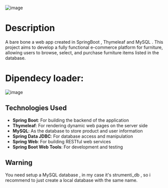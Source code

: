 ![image](https://github.com/user-attachments/assets/a8630d75-8e99-48e1-bd86-384e7599e3b1)

# Description
A bare bone a web app created in SpringBoot , Thymeleaf and MySQL . This project aims to develop a fully functional e-commerce platform for furniture, allowing users to browse, select, and purchase furniture items listed in the database.


# Dipendecy loader:   
![image](https://github.com/user-attachments/assets/71b3f9b9-77e7-47a9-bc08-db034dbfffad)

## Technologies Used 
- **Spring Boot**: For building the backend of the application
- **Thymeleaf**: For rendering dynamic web pages on the server side
- **MySQL**: As the database to store product and user information 
- **Spring Data JDBC**: For database access and manipulation
- **Spring Web**: For building RESTful web services
- **Spring Boot Web Tools**: For development and testing
## Warning 
You need setup a MySQL database , in my case it's strumenti_db , so i recommend to just create a local database with the same name. 
